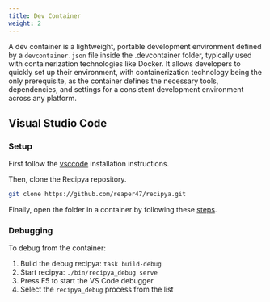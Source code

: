 ```yaml
---
title: Dev Container
weight: 2
---
```


A dev container is a lightweight, portable development environment defined by a `devcontainer.json` file inside the .devcontainer folder, typically used with containerization technologies like Docker.
It allows developers to quickly set up their environment, with containerization technology being the only prerequisite, as the container defines the necessary tools, dependencies, and settings for 
a consistent development environment across any platform.


## Visual Studio Code

### Setup

First follow the [vsccode](https://code.visualstudio.com/docs/devcontainers/containers#_installation) installation instructions.

Then, clone the Recipya repository.
```bash
git clone https://github.com/reaper47/recipya.git
```

Finally, open the folder in a container by following these [steps](https://code.visualstudio.com/docs/devcontainers/containers#_quick-start-open-an-existing-folder-in-a-container).

### Debugging

To debug from the container:
1. Build the debug recipya: `task build-debug`
2. Start recipya: `./bin/recipya_debug serve`
3. Press F5 to start the VS Code debugger
4. Select the `recipya_debug` process from the list


